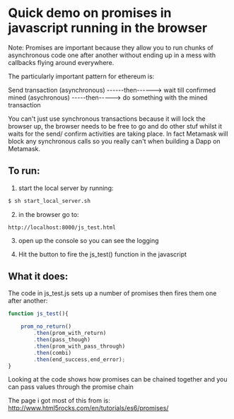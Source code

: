# Quick demo on promises in javascript running in the browser


Note: Promises are important because they allow you to run chunks of asynchronous code one after another without ending up in a mess with callbacks flying around everywhere.

The particularly important pattern for ethereum is:

Send transaction (asynchronous) ------then------> wait till confirmed mined (asychronous) -----then-----> do something with the mined transaction

You can't just use synchronous transactions because it will lock the browser up, the browser needs to be free to go and do other stuf whilst it waits for the send/ confirm activities are taking place. In fact Metamask will block any synchronous calls so you really can't when building a Dapp on Metamask.


## To run:

1) start the local server by running: 

```bash
$ sh start_local_server.sh
```

2) in the browser go to: 

```http
http://localhost:8000/js_test.html
```

3) open up the console so you can see the logging

4) Hit the button to fire the js_test() function in the javascript


## What it does:

The code in js_test.js sets up a number of promises then fires them one after another:

```js
function js_test(){

    prom_no_return()
        .then(prom_with_return)
        .then(pass_though)
        .then(prom_with_pass_through)
        .then(combi)
        .then(end_success,end_error);
}
```


Looking at the code shows how promises can be chained together and you can pass values through the promise chain

The page i got most of this from is: http://www.html5rocks.com/en/tutorials/es6/promises/

